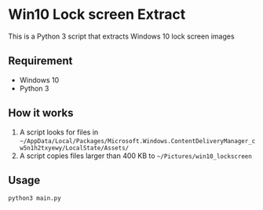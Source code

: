 # Win10 Lock screen Extract

This is a Python 3 script that extracts Windows 10 lock screen images

## Requirement

- Windows 10
- Python 3

## How it works

1. A script looks for files in `~/AppData/Local/Packages/Microsoft.Windows.ContentDeliveryManager_cw5n1h2txyewy/LocalState/Assets/`
1. A script copies files larger than 400 KB to `~/Pictures/win10_lockscreen`

## Usage

    python3 main.py
